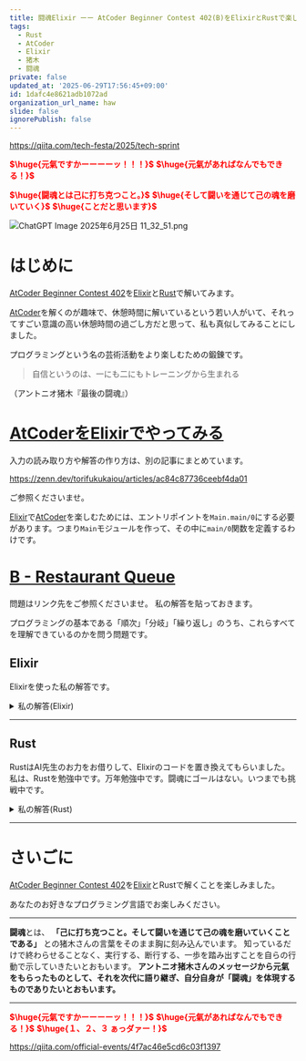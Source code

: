 ```yaml
---
title: 闘魂Elixir ーー AtCoder Beginner Contest 402(B)をElixirとRustで楽しむ
tags:
  - Rust
  - AtCoder
  - Elixir
  - 猪木
  - 闘魂
private: false
updated_at: '2025-06-29T17:56:45+09:00'
id: 1dafc4e8621adb1072ad
organization_url_name: haw
slide: false
ignorePublish: false
---
```

https://qiita.com/tech-festa/2025/tech-sprint

<b><font color="red">$\huge{元氣ですかーーーーッ！！！}$</font></b>
<b><font color="red">$\huge{元氣があればなんでもできる！}$</font></b>

<b><font color="red">$\huge{闘魂とは己に打ち克つこと。}$</font></b>
<b><font color="red">$\huge{そして闘いを通じて己の魂を磨いていく}$</font></b>
<b><font color="red">$\huge{ことだと思います}$</font></b>

![ChatGPT Image 2025年6月25日 11_32_51.png](https://qiita-image-store.s3.ap-northeast-1.amazonaws.com/0/131808/a80ca1b4-3ccd-40c7-945b-6c8c969727e0.png)



# はじめに

[AtCoder Beginner Contest 402](https://atcoder.jp/contests/abc402)を[Elixir](https://elixir-lang.org/)と[Rust](https://www.rust-lang.org/)で解いてみます。  

[AtCoder](https://atcoder.jp/)を解くのが趣味で、休憩時間に解いているという若い人がいて、それってすごい意識の高い休憩時間の過ごし方だと思って、私も真似してみることにしました。  

プログラミングという名の芸術活動をより楽しむための鍛錬です。  

> 自信というのは、一にも二にもトレーニングから生まれる

（アントニオ猪木『最後の闘魂』）


# [AtCoderをElixirでやってみる](https://zenn.dev/torifukukaiou/articles/ac84c87736ceebf4da01)

入力の読み取り方や解答の作り方は、別の記事にまとめています。


https://zenn.dev/torifukukaiou/articles/ac84c87736ceebf4da01

ご参照くださいませ。

[Elixir](https://elixir-lang.org/)で[AtCoder](https://atcoder.jp/)を楽しむためには、エントリポイントを`Main.main/0`にする必要があります。つまり`Main`モジュールを作って、その中に`main/0`関数を定義するわけです。

# [B - Restaurant Queue](https://atcoder.jp/contests/abc402/tasks/abc402_b)

問題はリンク先をご参照くださいませ。
私の解答を貼っておきます。

プログラミングの基本である「順次」「分岐」「繰り返し」のうち、これらすべてを理解できているのかを問う問題です。

## Elixir

Elixirを使った私の解答です。


<details><summary>私の解答(Elixir)</summary>

_問題文を読んでいらっしゃることを前提にひとこと解説をしておきます。_


キューを使う問題です。Erlangの[queue](https://www.erlang.org/doc/apps/stdlib/queue.html)をはじめて使ってみました。  

```elixir
defmodule Main do
  def main do
    q = IO.read(:line) |> String.trim() |> String.to_integer()
    list_of_lists = for _ <- 1..q do
      IO.read(:line)
      |> String.trim()
      |> String.split(" ")
      |> Enum.map(&String.to_integer/1)
    end

    solve(list_of_lists)
    |> IO.puts()
  end

  def solve(list_of_lists) do
    list_of_lists
    |> Enum.reduce({[], :queue.new()}, fn 
      [1, x], {acc_output, acc_queue} -> {acc_output, :queue.in(x, acc_queue)}
      [2], {acc_output, acc_queue} ->
        {{:value, x}, new_queue} = :queue.out(acc_queue)
        {[x | acc_output], new_queue}
    end)
    |> elem(0)
    |> Enum.reverse()
    |> Enum.join("\n")
  end
end
```

</details>

---

## Rust

RustはAI先生のお力をお借りして、Elixirのコードを置き換えてもらいました。
私は、Rustを勉強中です。万年勉強中です。闘魂にゴールはない。いつまでも挑戦中です。

<details><summary>私の解答(Rust)</summary>

```rust
use std::collections::VecDeque;
use std::io::{self, BufRead};

fn main() {
    let stdin = io::stdin();
    let mut lines = stdin.lock().lines();

    let q: usize = lines.next().unwrap().unwrap().trim().parse().unwrap();
    let mut queue: VecDeque<i32> = VecDeque::new();
    let mut output: Vec<i32> = Vec::new();

    for _ in 0..q {
        let line = lines.next().unwrap().unwrap();
        let parts: Vec<&str> = line.trim().split_whitespace().collect();

        match parts.as_slice() {
            ["1", x] => {
                let x: i32 = x.parse().unwrap();
                queue.push_back(x);
            }
            ["2"] => {
                let value = queue.pop_front().expect("Something went wrong");
                output.push(value);
            }
            _ => panic!("Invalid input line"),
        }
    }

    for val in output {
        println!("{}", val);
    }
}
```

</details>

---

# さいごに

[AtCoder Beginner Contest 402](https://atcoder.jp/contests/abc402)を[Elixir](https://elixir-lang.org/)とRustで解くことを楽しみました。

あなたのお好きなプログラミング言語でお楽しみください。

---


**闘魂**とは、  **「己に打ち克つこと。そして闘いを通じて己の魂を磨いていくことである」** との猪木さんの言葉をそのまま胸に刻み込んでいます。
知っているだけで終わらせることなく、実行する、断行する、一歩を踏み出すことを自らの行動で示していきたいとおもいます。
**アントニオ猪木さんのメッセージから元氣をもらったものとして、それを次代に語り継ぎ、自分自身が「闘魂」を体現するものでありたいとおもいます。**

---

<b><font color="red">$\huge{元氣ですかーーーーッ！！！}$</font></b>
<b><font color="red">$\huge{元氣があればなんでもできる！}$</font></b>
<b><font color="red">$\huge{１、２、３ ぁっダァー！}$</font></b>


https://qiita.com/official-events/4f7ac46e5cd6c03f1397
